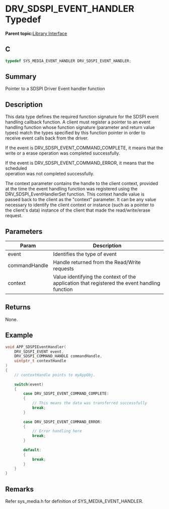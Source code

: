 # DRV\_SDSPI\_EVENT\_HANDLER Typedef

**Parent topic:**[Library Interface](GUID-7A1B4F41-7CC6-49CF-941E-25265059D247.md)

## C

```c
typedef SYS_MEDIA_EVENT_HANDLER DRV_SDSPI_EVENT_HANDLER;

```

## Summary

Pointer to a SDSPI Driver Event handler function

## Description

This data type defines the required function signature for the SDSPI event<br />handling callback function. A client must register a pointer to an event<br />handling function whose function signature \(parameter and return value<br />types\) match the types specified by this function pointer in order to<br />receive event calls back from the driver.

If the event is DRV\_SDSPI\_EVENT\_COMMAND\_COMPLETE, it means that the<br />write or a erase operation was completed successfully.

If the event is DRV\_SDSPI\_EVENT\_COMMAND\_ERROR, it means that the scheduled<br />operation was not completed successfully.

The context parameter contains the handle to the client context, provided<br />at the time the event handling function was registered using the<br />DRV\_SDSPI\_EventHandlerSet function. This context handle value is<br />passed back to the client as the "context" parameter. It can be any value<br />necessary to identify the client context or instance \(such as a pointer to<br />the client's data\) instance of the client that made the read/write/erase<br />request.

## Parameters

|Param|Description|
|-----|-----------|
|event|Identifies the type of event|
|commandHandle|Handle returned from the Read/Write requests|
|context|Value identifying the context of the application that registered the event handling function|

## Returns

None.

## Example

```c
void APP_SDSPIEventHandler(
    DRV_SDSPI_EVENT event,
    DRV_SDSPI_COMMAND_HANDLE commandHandle,
    uintptr_t contextHandle
)
{
    // contextHandle points to myAppObj.
    
    switch(event)
    {
        case DRV_SDSPI_EVENT_COMMAND_COMPLETE:
        {
            // This means the data was transferred successfully
            break;
        }
        
        case DRV_SDSPI_EVENT_COMMAND_ERROR:
        {
            // Error handling here
            break;
        }
        
        default:
        {
            break;
        }
    }
}
```

## Remarks

Refer sys\_media.h for definition of SYS\_MEDIA\_EVENT\_HANDLER.

